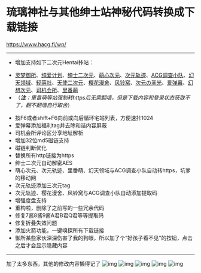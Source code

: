琉璃神社与其他绅士站神秘代码转换成下载链接
==========================
https://www.hacg.fi/wp/

---
+ 增加支持如下二次元Hentai挊站：
 - [灵梦御所](https://blog.reimu.net/)、[纯爱计划](https://sexacg.com/)、[绅士二次元](https://www.acg.tf/)、[萌心次元](https://www.moxacg.com/)、[次元轨迹](https://www.acggj.com/)、[ACG调查小队](https://acg12.com/)、[幻天领域](https://www.acgnz.cc/)、[轻萌社](http://nacg.me/)、[天使二次元](https://www.tianshit.com/)、[樱花漫舍](https://www.oomoe.moe/)、[风铃窝](http://www.kaze5.com/)、[次元の圣光](http://www.acglover.top/)、[爱弹幕](http://www.idanmu.co/)、[幻想次元](https://acg18.us/)、[司机会所](http://www.sijihuisuo.club/)、[里番萌](https://lifan.moe/)
 - （*__注__：里番萌等站强制转https后无需翻墙，但是下载内容和登录状态获取不了，翻不翻墙自行取舍*）
+ 按F6或者shift+F6向前或向后循环宅站列表，方便速拤1024
+ 爱弹幕添加福利tag并去除和谐内容屏蔽
+ 司机会所评论区分享地址解析
+ 增加32位md5磁链支持
+ 磁链判断优化
+ 替换所有http链接为https
+ 绅士二次元自动解密AES
+ 萌心次元、次元轨迹、里番萌、幻天领域与ACG调查小队自动转https，坑爹的移动网
+ 次元轨迹添加三次元tag
+ 次元轨迹、樱花漫舍、风铃窝与ACG调查小队自动添加提取码
+ 增强度盘支持
+ 重构啦，删除了之前写的一些冗余代码
+ 修复7酱8酱9酱A君B君Q君等等提取码
+ 修复折叠失效问题
+ 添加火箭功能，一键嗅探所有下载链接
+ 御所某些家伙深深伤害了我的狗眼，所以加了个“好孩子看不见”的按钮，点击之后才会显示隐藏内容

---
加了太多东西，其他的修改内容懒得记了
![img](https://greasyfork.org/system/screenshots/screenshots/000/005/432/original/GIF12.gif)
![img](https://greasyfork.org/system/screenshots/screenshots/000/005/433/original/2016-10-10_195913.jpg)
![img](https://greasyfork.org/system/screenshots/screenshots/000/005/434/original/2016-10-10_200655.jpg)
![img](https://greasyfork.org/system/screenshots/screenshots/000/005/430/original/2016-10-10_174747.jpg)
![img](https://greasyfork.org/system/screenshots/screenshots/000/005/355/original/2016-09-30_180613.jpg)